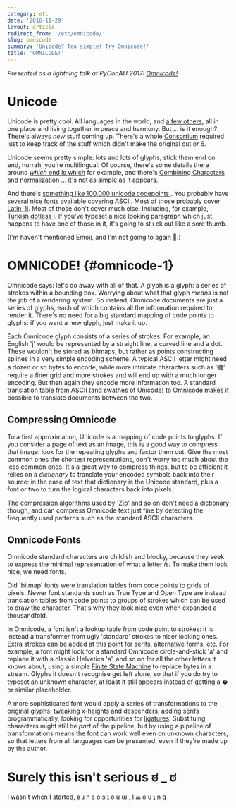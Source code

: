 ```yaml
---
category: etc
date: '2016-11-29'
layout: article
redirect_from: '/etc/omnicode/'
slug: omnicode
summary: 'Unicode? Too simple! Try Omnicode!'
title: 'OMNICODE!'
---
```


*Presented as a lightning talk at PyConAU 2017: [Omnicode!](/talk/pycon2017/omnicode/)*

Unicode
=======

Unicode is pretty cool. All languages in the world, and [a few
others](https://en.wikipedia.org/wiki/Tengwar#Unicode), all in one place
and living together in peace and harmony. But ... is it enough? There's
always *new* stuff coming up. There's a whole
[Consortium](http://unicode.org/consortium/consort.html) required just
to keep track of the stuff which didn't make the original cut or 6.

Unicode seems pretty simple: lots and lots of glyphs, stick them end on
end, hurrah, you're multilingual. Of course, there's some details there
around [*which* end is
which](https://en.wikipedia.org/wiki/Right-to-left_mark) for example,
and there's [Combining
Characters](https://en.wikipedia.org/wiki/Combining_character) and
[normalization](http://unicode.org/faq/normalization.html#7) ... it's
not as simple as it appears.

And there's [something like 100,000 unicode
codepoints.](https://en.wikipedia.org/wiki/Unicode#Versions). You
probably have several nice fonts available covering ASCII. Most of those
probably cover [Latin-1i](https://en.wikipedia.org/wiki/ISO/IEC_8859-1).
Most of those don't cover much else. Including, for example, [Turkish
dotless i](https://en.wikipedia.org/wiki/Dotted_and_dotless_I). If
you've typeset a nice looking paragraph which just happens to have one
of those in it, it's going to st ı ck out like a sore thumb.

(I'm haven't mentioned Emoji, and I'm not going to again 💩.)

OMNICODE! {#omnicode-1}
=========

Omnicode says: let's do away with all of that. A glyph is a glyph: a
series of strokes within a bounding box. Worrying about what that glyph
*means* is not the job of a rendering system. So instead, Omnicode
documents are just a series of glyphs, each of which contains all the
information required to render it. There's no need for a big standard
mapping of code points to glyphs: if you want a new glyph, just make it
up.

Each Omnicode glyph consists of a series of strokes. For example, an
English 'j' would be represented by a straight line, a curved line and a
dot. These wouldn't be stored as bitmaps, but rather as points
constructing splines in a very simple encoding scheme. A typical ASCII
letter might need a dozen or so bytes to encode, while more intricate
characters such as '纖' require a finer grid and more strokes and will
end up with a much longer encoding. But then again they encode more
information too. A standard translation table from ASCII (and swathes of
Unicode) to Omnicode makes it possible to translate documents between
the two.

Compressing Omnicode
--------------------

To a first approximation, Unicode is a mapping of code points to glyphs.
If you consider a page of text as an image, this is a good way to
compress that image: look for the repeating glyphs and factor them out.
Give the most common ones the shortest representations, don't worry too
much about the less common ones. It's a great way to compress things,
but to be efficient it relies on a *dictionary* to translate your
encoded symbols back into their source: in the case of text that
dictionary is the Unicode standard, plus a font or two to turn the
logical characters back into pixels.

The compression algorithms used by 'Zip' and so on don't need a
dictionary though, and can compress Omnicode text just fine by detecting
the frequently used patterns such as the standard ASCII characters.

Omnicode Fonts
--------------

Omnicode standard characters are childish and blocky, because they seek
to express the minimal representation of what a letter *is*. To make
them look nice, we need fonts.

Old 'bitmap' fonts were translation tables from code points to grids of
pixels. Newer font standards such as True Type and Open Type are instead
translation tables from code points to groups of strokes which can be
used to draw the character. That's why they look nice even when expanded
a thousandfold.

In Omnicode, a font isn't a lookup table from code point to strokes: it
is instead a transformer from ugly 'standard' strokes to nicer looking
ones. Extra strokes can be added at this point for serifs, alternative
forms, etc. For example, a font might look for a standard Omnicode
circle-and-stick 'a' and replace it with a classic Helvetica 'a', and so
on for all the other letters it knows about, using a simple [Finite
State Machine](https://en.wikipedia.org/wiki/Finite-state_machine) to
replace bytes in a stream. Glyphs it doesn't recognise get left alone,
so that if you do try to typeset an unknown character, at least it still
appears instead of getting a � or similar placeholder.

A more sophisticated font would apply a series of transformations to the
original glyphs: tweaking
[x-heights](https://en.wikipedia.org/wiki/X-height) and descenders,
adding serifs programmatically, looking for opportunities for
[ligatures](https://en.wikipedia.org/wiki/Typographic_ligature).
Substituing characters might still be *part* of the pipeline, but by
using a pipeline of transformations means the font can work well even on
unknown characters, so that letters from all languages can be presented,
even if they're made up by the author.

Surely this isn't serious ಠ \_ ಠ
================================

I wasn't when I started, ǝ ɹ n s o s ʇ o u ɯ , I ʍ o u ʇ n q
